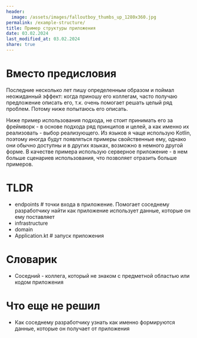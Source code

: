 ```yaml
---
header:
  image: /assets/images/falloutboy_thumbs_up_1280x360.jpg
permalink: /example-structure/
title: Пример структуры приложения
date: 03.02.2024
last_modified_at: 03.02.2024
share: true
---
```


# Вместо предисловия

Последние несколько лет пишу определенным образом и поймал неожиданный эффект: когда приношу его коллегам, часто получаю предложение описать его, т.к. очень помогает решать целый ряд проблем. Потому ниже попытаюсь его описать.

Ниже пример использования подхода, не стоит принимать его за фреймворк - в основе подхода ряд принципов и целей, а как именно их реализовать - выбор реализующего. Из языков я чаще использую Kotlin, поэтому иногда будут появляться примеры свойственные ему, однако они обычно доступны и в других языках, возможно в немного другой форме. В качестве примера использую серверное приложение - в нем больше сценариев использования, что позволяет отразить больше примеров.

# TLDR

- endpoints # точки входа в приложение. Помогает соседнему разработчику найти как приложение использует данные, которые он ему поставляет
- infrastructure
- domain
- Application.kt # запуск приложения

# Словарик

- Соседний - коллега, который не знаком с предметной областью или кодом приложения

# Что еще не решил

- Как соседнему разработчику узнать как именно формируются данные, которые он получает от приложения
